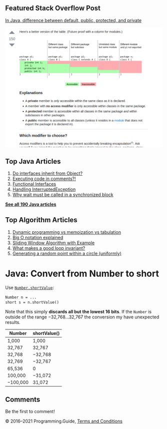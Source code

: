 



## Featured Stack Overflow Post

[In Java, difference between default, public, protected, and private](https://stackoverflow.com/a/33627846/276052)

[<img src="../images/so-featured-33627846.png" alt="StackOverflow screenshot thumbnail" class="screenshot" />](https://stackoverflow.com/a/33627846/276052)



## Top Java Articles

1.  [Do interfaces inherit from Object?](do-interfaces-inherit-from-object.html)
2.  [Executing code in comments?!](executing-code-in-comments.html)
3.  [Functional Interfaces](functional-interfaces.html)
4.  [Handling InterruptedException](handling-interrupted-exceptions.html)
5.  [Why wait must be called in a synchronized block](why-wait-must-be-in-synchronized.html)

[**See all 190 Java articles**](index.html)

## Top Algorithm Articles

1.  [Dynamic programming vs memoization vs tabulation](../dynamic-programming-vs-memoization-vs-tabulation.html)
2.  [Big O notation explained](../big-o-notation-explained.html)
3.  [Sliding Window Algorithm with Example](../sliding-window-example.html)
4.  [What makes a good loop invariant?](../what-makes-a-good-loop-invariant.html)
5.  [Generating a random point within a circle (uniformly)](../random-point-within-circle.html)

# Java: Convert from Number to short

Use [`Number.shortValue`](https://docs.oracle.com/javase/8/docs/api/java/lang/Number.html#shortValue--):

    Number n = ...
    short s = n.shortValue()

Note that this simply **discards all but the lowest 16 bits**. If the `Number` is outside of the range −32,768…32,767 the conversion my have unexpected results.

<table><thead><tr class="header"><th>Number</th><th>shortValue()</th></tr></thead><tbody><tr class="odd"><td>1,000</td><td>1,000</td></tr><tr class="even"><td>32,767</td><td>32,767</td></tr><tr class="odd"><td>32,768</td><td>−32,768</td></tr><tr class="even"><td>32,769</td><td>−32,767</td></tr><tr class="odd"><td>65,536</td><td>0</td></tr><tr class="even"><td>100,000</td><td>−31,072</td></tr><tr class="odd"><td>−100,000</td><td>31,072</td></tr></tbody></table>

## Comments

Be the first to comment!

© 2016–2021 Programming.Guide, [Terms and Conditions](../terms-and-conditions.html)
